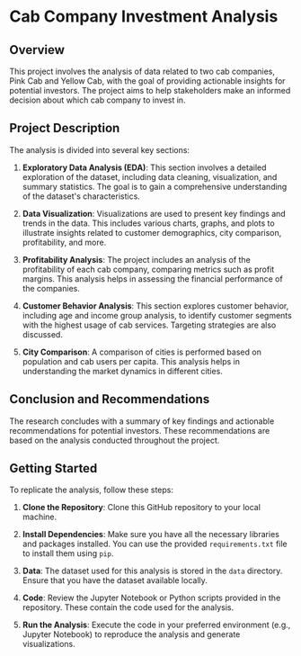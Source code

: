 # Cab Company Investment Analysis

## Overview

This project involves the analysis of data related to two cab companies, Pink Cab and Yellow Cab, with the goal of providing actionable insights for potential investors. The project aims to help stakeholders make an informed decision about which cab company to invest in.

## Project Description

The analysis is divided into several key sections:

1. **Exploratory Data Analysis (EDA)**: This section involves a detailed exploration of the dataset, including data cleaning, visualization, and summary statistics. The goal is to gain a comprehensive understanding of the dataset's characteristics.

2. **Data Visualization**: Visualizations are used to present key findings and trends in the data. This includes various charts, graphs, and plots to illustrate insights related to customer demographics, city comparison, profitability, and more.

3. **Profitability Analysis**: The project includes an analysis of the profitability of each cab company, comparing metrics such as profit margins. This analysis helps in assessing the financial performance of the companies.

4. **Customer Behavior Analysis**: This section explores customer behavior, including age and income group analysis, to identify customer segments with the highest usage of cab services. Targeting strategies are also discussed.

5. **City Comparison**: A comparison of cities is performed based on population and cab users per capita. This analysis helps in understanding the market dynamics in different cities.


## Conclusion and Recommendations

The research concludes with a summary of key findings and actionable recommendations for potential investors. These recommendations are based on the analysis conducted throughout the project.

## Getting Started

To replicate the analysis, follow these steps:

1. **Clone the Repository**: Clone this GitHub repository to your local machine.

2. **Install Dependencies**: Make sure you have all the necessary libraries and packages installed. You can use the provided `requirements.txt` file to install them using `pip`.

3. **Data**: The dataset used for this analysis is stored in the `data` directory. Ensure that you have the dataset available locally.

4. **Code**: Review the Jupyter Notebook or Python scripts provided in the repository. These contain the code used for the analysis.

5. **Run the Analysis**: Execute the code in your preferred environment (e.g., Jupyter Notebook) to reproduce the analysis and generate visualizations.
